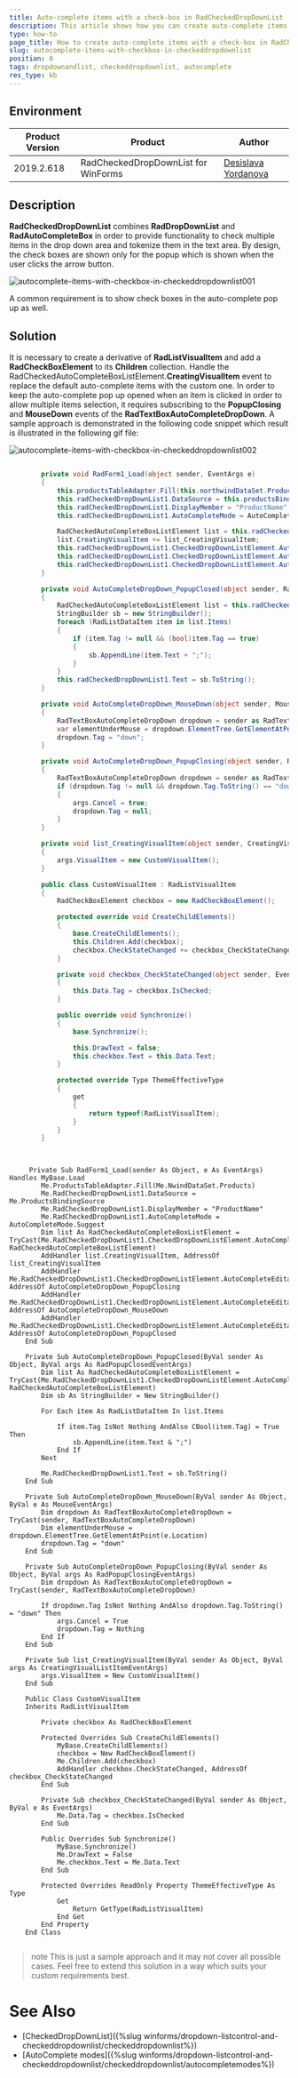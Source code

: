 ```yaml
---
title: Auto-complete items with a check-box in RadCheckedDropDownList
description: This article shows how you can create auto-complete items with a check-box in RadCheckedDropDownList.
type: how-to
page_title: How to create auto-complete items with a check-box in RadCheckedDropDownList
slug: autocomplete-items-with-checkbox-in-checkeddropdownlist
position: 0
tags: dropdownandlist, checkeddropdownlist, autocomplete
res_type: kb
---
```


## Environment
 
|Product Version|Product|Author|
|----|----|----|
|2019.2.618|RadCheckedDropDownList for WinForms|[Desislava Yordanova](https://www.telerik.com/blogs/author/desislava-yordanova)|
 

## Description

**RadCheckedDropDownList** combines **RadDropDownList** and **RadAutoCompleteBox** in order to provide functionality to check multiple items in the drop down area and tokenize them in the text area. By design, the check boxes are shown only for the popup which is shown when the user clicks the arrow button.

![autocomplete-items-with-checkbox-in-checkeddropdownlist001](images/autocomplete-items-with-checkbox-in-checkeddropdownlist001.gif)

A common requirement is to show check boxes in the auto-complete pop up as well.

## Solution 

It is necessary to create a derivative of **RadListVisualItem** and add a **RadCheckBoxElement** to its **Children** collection. Handle the RadCheckedAutoCompleteBoxListElement.**CreatingVisualItem** event to replace the default auto-complete items with the custom one. In order to keep the auto-complete pop up opened when an item is clicked in order to allow multiple items selection, it requires subscribing to the **PopupClosing** and **MouseDown** events of the **RadTextBoxAutoCompleteDropDown**. A sample approach is demonstrated in the following code snippet which result is illustrated in the following gif file:

![autocomplete-items-with-checkbox-in-checkeddropdownlist002](images/autocomplete-items-with-checkbox-in-checkeddropdownlist002.gif)


````C#

        private void RadForm1_Load(object sender, EventArgs e)
        {
            this.productsTableAdapter.Fill(this.northwindDataSet.Products);
            this.radCheckedDropDownList1.DataSource = this.productsBindingSource;
            this.radCheckedDropDownList1.DisplayMember = "ProductName";
            this.radCheckedDropDownList1.AutoCompleteMode = AutoCompleteMode.Suggest;

            RadCheckedAutoCompleteBoxListElement list = this.radCheckedDropDownList1.CheckedDropDownListElement.AutoCompleteEditableAreaElement.AutoCompleteTextBox.ListElement as RadCheckedAutoCompleteBoxListElement;
            list.CreatingVisualItem += list_CreatingVisualItem;
            this.radCheckedDropDownList1.CheckedDropDownListElement.AutoCompleteEditableAreaElement.AutoCompleteTextBox.AutoCompleteDropDown.PopupClosing += AutoCompleteDropDown_PopupClosing;
            this.radCheckedDropDownList1.CheckedDropDownListElement.AutoCompleteEditableAreaElement.AutoCompleteTextBox.AutoCompleteDropDown.MouseDown += AutoCompleteDropDown_MouseDown;
            this.radCheckedDropDownList1.CheckedDropDownListElement.AutoCompleteEditableAreaElement.AutoCompleteTextBox.AutoCompleteDropDown.PopupClosed += AutoCompleteDropDown_PopupClosed;
        }

        private void AutoCompleteDropDown_PopupClosed(object sender, RadPopupClosedEventArgs args)
        {
            RadCheckedAutoCompleteBoxListElement list = this.radCheckedDropDownList1.CheckedDropDownListElement.AutoCompleteEditableAreaElement.AutoCompleteTextBox.ListElement as RadCheckedAutoCompleteBoxListElement;
            StringBuilder sb = new StringBuilder();
            foreach (RadListDataItem item in list.Items)
            {
                if (item.Tag != null && (bool)item.Tag == true)
                {
                    sb.AppendLine(item.Text + ";");
                }
            }
            this.radCheckedDropDownList1.Text = sb.ToString();
        }

        private void AutoCompleteDropDown_MouseDown(object sender, MouseEventArgs e)
        {
            RadTextBoxAutoCompleteDropDown dropdown = sender as RadTextBoxAutoCompleteDropDown;
            var elementUnderMouse = dropdown.ElementTree.GetElementAtPoint(e.Location);
            dropdown.Tag = "down";
        }

        private void AutoCompleteDropDown_PopupClosing(object sender, RadPopupClosingEventArgs args)
        {
            RadTextBoxAutoCompleteDropDown dropdown = sender as RadTextBoxAutoCompleteDropDown;
            if (dropdown.Tag != null && dropdown.Tag.ToString() == "down")
            {
                args.Cancel = true;
                dropdown.Tag = null;
            }
        }

        private void list_CreatingVisualItem(object sender, CreatingVisualListItemEventArgs args)
        {
            args.VisualItem = new CustomVisualItem();
        }

        public class CustomVisualItem : RadListVisualItem
        {
            RadCheckBoxElement checkbox = new RadCheckBoxElement();

            protected override void CreateChildElements()
            {
                base.CreateChildElements();
                this.Children.Add(checkbox);
                checkbox.CheckStateChanged += checkbox_CheckStateChanged;
            }

            private void checkbox_CheckStateChanged(object sender, EventArgs e)
            {
                this.Data.Tag = checkbox.IsChecked;
            }

            public override void Synchronize()
            {
                base.Synchronize();

                this.DrawText = false;
                this.checkbox.Text = this.Data.Text;
            }

            protected override Type ThemeEffectiveType
            {
                get
                {
                    return typeof(RadListVisualItem);
                }
            }
        }                
       
````
````VB.NET
    
     Private Sub RadForm1_Load(sender As Object, e As EventArgs) Handles MyBase.Load
        Me.ProductsTableAdapter.Fill(Me.NwindDataSet.Products)
        Me.RadCheckedDropDownList1.DataSource = Me.ProductsBindingSource
        Me.RadCheckedDropDownList1.DisplayMember = "ProductName"
        Me.RadCheckedDropDownList1.AutoCompleteMode = AutoCompleteMode.Suggest
        Dim list As RadCheckedAutoCompleteBoxListElement = TryCast(Me.RadCheckedDropDownList1.CheckedDropDownListElement.AutoCompleteEditableAreaElement.AutoCompleteTextBox.ListElement, RadCheckedAutoCompleteBoxListElement)
        AddHandler list.CreatingVisualItem, AddressOf list_CreatingVisualItem
        AddHandler Me.RadCheckedDropDownList1.CheckedDropDownListElement.AutoCompleteEditableAreaElement.AutoCompleteTextBox.AutoCompleteDropDown.PopupClosing, AddressOf AutoCompleteDropDown_PopupClosing
        AddHandler Me.RadCheckedDropDownList1.CheckedDropDownListElement.AutoCompleteEditableAreaElement.AutoCompleteTextBox.AutoCompleteDropDown.MouseDown, AddressOf AutoCompleteDropDown_MouseDown
        AddHandler Me.RadCheckedDropDownList1.CheckedDropDownListElement.AutoCompleteEditableAreaElement.AutoCompleteTextBox.AutoCompleteDropDown.PopupClosed, AddressOf AutoCompleteDropDown_PopupClosed
    End Sub

    Private Sub AutoCompleteDropDown_PopupClosed(ByVal sender As Object, ByVal args As RadPopupClosedEventArgs)
        Dim list As RadCheckedAutoCompleteBoxListElement = TryCast(Me.RadCheckedDropDownList1.CheckedDropDownListElement.AutoCompleteEditableAreaElement.AutoCompleteTextBox.ListElement, RadCheckedAutoCompleteBoxListElement)
        Dim sb As StringBuilder = New StringBuilder()

        For Each item As RadListDataItem In list.Items

            If item.Tag IsNot Nothing AndAlso CBool(item.Tag) = True Then
                sb.AppendLine(item.Text & ";")
            End If
        Next

        Me.RadCheckedDropDownList1.Text = sb.ToString()
    End Sub

    Private Sub AutoCompleteDropDown_MouseDown(ByVal sender As Object, ByVal e As MouseEventArgs)
        Dim dropdown As RadTextBoxAutoCompleteDropDown = TryCast(sender, RadTextBoxAutoCompleteDropDown)
        Dim elementUnderMouse = dropdown.ElementTree.GetElementAtPoint(e.Location)
        dropdown.Tag = "down"
    End Sub

    Private Sub AutoCompleteDropDown_PopupClosing(ByVal sender As Object, ByVal args As RadPopupClosingEventArgs)
        Dim dropdown As RadTextBoxAutoCompleteDropDown = TryCast(sender, RadTextBoxAutoCompleteDropDown)

        If dropdown.Tag IsNot Nothing AndAlso dropdown.Tag.ToString() = "down" Then
            args.Cancel = True
            dropdown.Tag = Nothing
        End If
    End Sub

    Private Sub list_CreatingVisualItem(ByVal sender As Object, ByVal args As CreatingVisualListItemEventArgs)
        args.VisualItem = New CustomVisualItem()
    End Sub

    Public Class CustomVisualItem
    Inherits RadListVisualItem

        Private checkbox As RadCheckBoxElement

        Protected Overrides Sub CreateChildElements()
            MyBase.CreateChildElements()
            checkbox = New RadCheckBoxElement()
            Me.Children.Add(checkbox)
            AddHandler checkbox.CheckStateChanged, AddressOf checkbox_CheckStateChanged
        End Sub

        Private Sub checkbox_CheckStateChanged(ByVal sender As Object, ByVal e As EventArgs)
            Me.Data.Tag = checkbox.IsChecked
        End Sub

        Public Overrides Sub Synchronize()
            MyBase.Synchronize()
            Me.DrawText = False
            Me.checkbox.Text = Me.Data.Text
        End Sub

        Protected Overrides ReadOnly Property ThemeEffectiveType As Type
            Get
                Return GetType(RadListVisualItem)
            End Get
        End Property
    End Class     
    
````

>note This is just a sample approach and it may not cover all possible cases. Feel free to extend this solution in a way which suits your custom requirements best.


# See Also

 * [CheckedDropDownList]({%slug winforms/dropdown-listcontrol-and-checkeddropdownlist/checkeddropdownlist%})
 * [AutoComplete modes]({%slug winforms/dropdown-listcontrol-and-checkeddropdownlist/checkeddropdownlist/autocompletemodes%}) 





    
   
  
    
 
